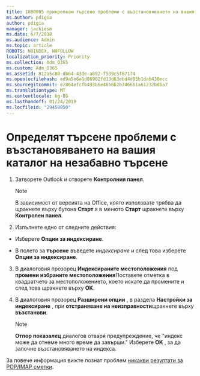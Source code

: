 ```yaml
---
title: 1800005 прикрепвам търсене проблеми с възстановяването на вашия каталог на незабавно търсене
ms.author: pdigia
author: pdigia
manager: jackiesm
ms.date: 6/7/2018
ms.audience: Admin
ms.topic: article
ROBOTS: NOINDEX, NOFOLLOW
localization_priority: Priority
ms.collection: Adm_O365
ms.custom: Adm_O365
ms.assetid: 812a5c80-db64-43de-a892-f539c5f87174
ms.openlocfilehash: ed9a5e6a1d86902fd13d63ebd4d05b1dab430ecc
ms.sourcegitcommit: e2864efcfb493b6e46b662b746661a61232bdba7
ms.translationtype: MT
ms.contentlocale: bg-BG
ms.lasthandoff: 01/24/2019
ms.locfileid: "29458050"
---
```

# <a name="fix-search-issues-by-rebuilding-your-instant-search-catalog"></a>Определят търсене проблеми с възстановяването на вашия каталог на незабавно търсене

1. Затворете Outlook и отворете **Контролния панел**.
    
    > [!NOTE]
    > В зависимост от версията на Office, която използвате трябва да щракнете върху бутона **Старт** а в менюто **Старт** щракнете върху **Контролен панел**. 
  
2. Изпълнете едно от следните действия:
    
  - Изберете **Опции за индексиране**.
    
  - В полето за **търсене** въведете *индексиране* и след това изберете **Опции за индексиране**.
    
3. В диалоговия прозорец **Индексираните местоположения** под **промени избраните местоположения**Поставете отметка в квадратчето за местоположението, което искате да промените и след това щракнете върху **OK**.
    
4. В диалоговия прозорец **Разширени опции** , в раздела **Настройки за индексиране** , при **отстраняване на неизправности**щракнете върху **възстанови**.
    
    > [!NOTE]
    > **Отпор показалец** диалогов отваря предупреждение, че "индекс може да отнеме много време да завърши." Изберете **OK** , за да започне възстановяването на индекса. 
  
За повече информация вижте познат проблем [никакви резултати за POP/IMAP сметки](https://support.office.com/article/51c9d2c7-a3db-4358-afdf-50d3a9e57039.aspx).
  

